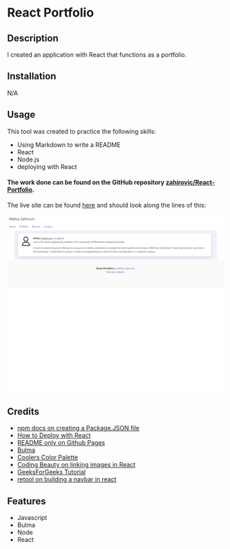 # React Portfolio

## Description

I created an application with React that functions as a portfolio.

## Installation

N/A

## Usage 


This tool was created to practice the following skills:
- Using Markdown to write a README
- React
- Node.js
- deploying with React

#### The work done can be found on the GitHub repository [zahirovic/React-Portfolio](https://github.com/zahirovic/React-Portfolio).

The live site can be found [here](https://zahirovic.github.io/React-Portfolio/) and should look along the lines of this:

![React-Portfolio-Example](public/images/react-portfolio.png)



## Credits
- [npm docs on creating a Package.JSON file](https://docs.npmjs.com/creating-a-package-json-file)
- [How to Deploy with React](https://create-react-app.dev/docs/deployment/)
- [README only on Github Pages](https://github.com/orgs/community/discussions/22400)
- [Bulma](https://bulma.io/)
- [Coolers Color Palette](https://coolors.co/4a006f-470a77-45147e-421e86-3f288d-3d3195-3a3b9c-3745a4-354fab-3259b3)
- [Coding Beauty on linking images in React](https://codingbeautydev.com/blog/react-link-image/#:~:text=To%20link%20a%20local%20image,prop%20of%20an%20img%20element.&text=Linking%20and%20displaying%20an%20image,tool%20like%20Create%20React%20App.)
- [GeeksForGeeks Tutorial](https://www.geeksforgeeks.org/how-to-create-a-multi-page-website-using-react-js/)
- [retool on building a navbar in react](https://retool.com/blog/building-a-react-navbar/)


## Features
- Javascript
- Bulma
- Node
- React
